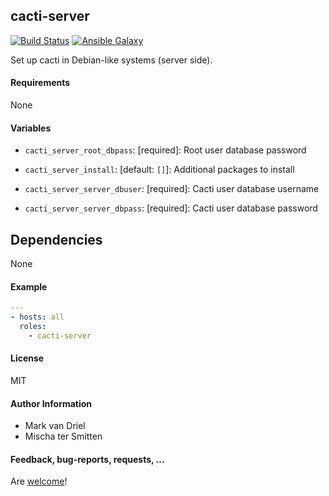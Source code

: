## cacti-server

[![Build Status](https://travis-ci.org/Oefenweb/ansible-cacti-server.svg?branch=master)](https://travis-ci.org/Oefenweb/ansible-cacti-server) [![Ansible Galaxy](http://img.shields.io/badge/ansible--galaxy-cacti--server-blue.svg)](https://galaxy.ansible.com/list#/roles/6434)

Set up cacti in Debian-like systems (server side).

#### Requirements

None

#### Variables

* `cacti_server_root_dbpass`: [required]: Root user database password

* `cacti_server_install`: [default: `[]`]: Additional packages to install

* `cacti_server_server_dbuser`: [required]: Cacti user database username
* `cacti_server_server_dbpass`: [required]: Cacti user database password

## Dependencies

None

#### Example

```yaml
---
- hosts: all
  roles:
    - cacti-server
```

#### License

MIT

#### Author Information

* Mark van Driel
* Mischa ter Smitten

#### Feedback, bug-reports, requests, ...

Are [welcome](https://github.com/Oefenweb/ansible-cacti-server/issues)!
